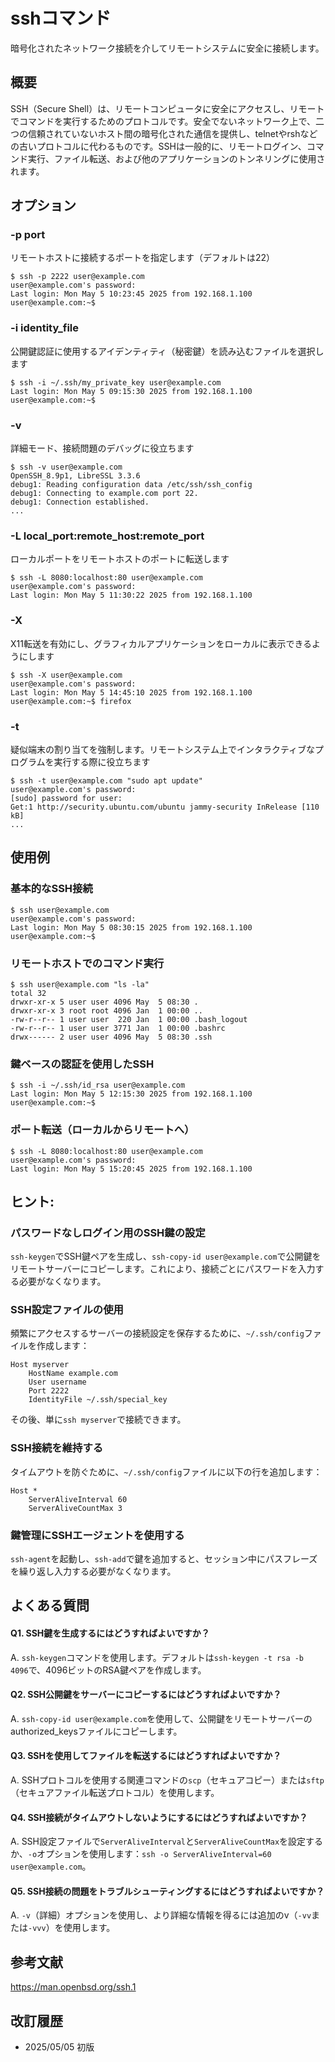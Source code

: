 # sshコマンド

暗号化されたネットワーク接続を介してリモートシステムに安全に接続します。

## 概要

SSH（Secure Shell）は、リモートコンピュータに安全にアクセスし、リモートでコマンドを実行するためのプロトコルです。安全でないネットワーク上で、二つの信頼されていないホスト間の暗号化された通信を提供し、telnetやrshなどの古いプロトコルに代わるものです。SSHは一般的に、リモートログイン、コマンド実行、ファイル転送、および他のアプリケーションのトンネリングに使用されます。

## オプション

### **-p port**

リモートホストに接続するポートを指定します（デフォルトは22）

```console
$ ssh -p 2222 user@example.com
user@example.com's password: 
Last login: Mon May 5 10:23:45 2025 from 192.168.1.100
user@example.com:~$ 
```

### **-i identity_file**

公開鍵認証に使用するアイデンティティ（秘密鍵）を読み込むファイルを選択します

```console
$ ssh -i ~/.ssh/my_private_key user@example.com
Last login: Mon May 5 09:15:30 2025 from 192.168.1.100
user@example.com:~$ 
```

### **-v**

詳細モード、接続問題のデバッグに役立ちます

```console
$ ssh -v user@example.com
OpenSSH_8.9p1, LibreSSL 3.3.6
debug1: Reading configuration data /etc/ssh/ssh_config
debug1: Connecting to example.com port 22.
debug1: Connection established.
...
```

### **-L local_port:remote_host:remote_port**

ローカルポートをリモートホストのポートに転送します

```console
$ ssh -L 8080:localhost:80 user@example.com
user@example.com's password: 
Last login: Mon May 5 11:30:22 2025 from 192.168.1.100
```

### **-X**

X11転送を有効にし、グラフィカルアプリケーションをローカルに表示できるようにします

```console
$ ssh -X user@example.com
user@example.com's password: 
Last login: Mon May 5 14:45:10 2025 from 192.168.1.100
user@example.com:~$ firefox
```

### **-t**

疑似端末の割り当てを強制します。リモートシステム上でインタラクティブなプログラムを実行する際に役立ちます

```console
$ ssh -t user@example.com "sudo apt update"
user@example.com's password: 
[sudo] password for user: 
Get:1 http://security.ubuntu.com/ubuntu jammy-security InRelease [110 kB]
...
```

## 使用例

### 基本的なSSH接続

```console
$ ssh user@example.com
user@example.com's password: 
Last login: Mon May 5 08:30:15 2025 from 192.168.1.100
user@example.com:~$ 
```

### リモートホストでのコマンド実行

```console
$ ssh user@example.com "ls -la"
total 32
drwxr-xr-x 5 user user 4096 May  5 08:30 .
drwxr-xr-x 3 root root 4096 Jan  1 00:00 ..
-rw-r--r-- 1 user user  220 Jan  1 00:00 .bash_logout
-rw-r--r-- 1 user user 3771 Jan  1 00:00 .bashrc
drwx------ 2 user user 4096 May  5 08:30 .ssh
```

### 鍵ベースの認証を使用したSSH

```console
$ ssh -i ~/.ssh/id_rsa user@example.com
Last login: Mon May 5 12:15:30 2025 from 192.168.1.100
user@example.com:~$ 
```

### ポート転送（ローカルからリモートへ）

```console
$ ssh -L 8080:localhost:80 user@example.com
user@example.com's password: 
Last login: Mon May 5 15:20:45 2025 from 192.168.1.100
```

## ヒント:

### パスワードなしログイン用のSSH鍵の設定

`ssh-keygen`でSSH鍵ペアを生成し、`ssh-copy-id user@example.com`で公開鍵をリモートサーバーにコピーします。これにより、接続ごとにパスワードを入力する必要がなくなります。

### SSH設定ファイルの使用

頻繁にアクセスするサーバーの接続設定を保存するために、`~/.ssh/config`ファイルを作成します：

```
Host myserver
    HostName example.com
    User username
    Port 2222
    IdentityFile ~/.ssh/special_key
```

その後、単に`ssh myserver`で接続できます。

### SSH接続を維持する

タイムアウトを防ぐために、`~/.ssh/config`ファイルに以下の行を追加します：

```
Host *
    ServerAliveInterval 60
    ServerAliveCountMax 3
```

### 鍵管理にSSHエージェントを使用する

`ssh-agent`を起動し、`ssh-add`で鍵を追加すると、セッション中にパスフレーズを繰り返し入力する必要がなくなります。

## よくある質問

#### Q1. SSH鍵を生成するにはどうすればよいですか？
A. `ssh-keygen`コマンドを使用します。デフォルトは`ssh-keygen -t rsa -b 4096`で、4096ビットのRSA鍵ペアを作成します。

#### Q2. SSH公開鍵をサーバーにコピーするにはどうすればよいですか？
A. `ssh-copy-id user@example.com`を使用して、公開鍵をリモートサーバーのauthorized_keysファイルにコピーします。

#### Q3. SSHを使用してファイルを転送するにはどうすればよいですか？
A. SSHプロトコルを使用する関連コマンドの`scp`（セキュアコピー）または`sftp`（セキュアファイル転送プロトコル）を使用します。

#### Q4. SSH接続がタイムアウトしないようにするにはどうすればよいですか？
A. SSH設定ファイルで`ServerAliveInterval`と`ServerAliveCountMax`を設定するか、`-o`オプションを使用します：`ssh -o ServerAliveInterval=60 user@example.com`。

#### Q5. SSH接続の問題をトラブルシューティングするにはどうすればよいですか？
A. `-v`（詳細）オプションを使用し、より詳細な情報を得るには追加のv（`-vv`または`-vvv`）を使用します。

## 参考文献

https://man.openbsd.org/ssh.1

## 改訂履歴

- 2025/05/05 初版